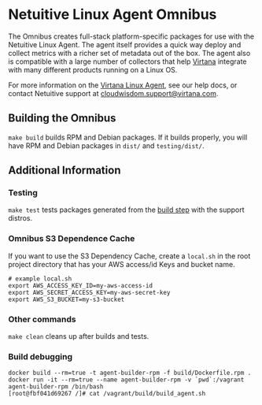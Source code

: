 Netuitive Linux Agent Omnibus
===============================

The Omnibus creates full-stack platform-specific packages for use with the Netuitive Linux Agent. The agent itself provides a quick way deploy and collect metrics with a richer set of metadata out of the box. The agent also is compatible with a large number of collectors that help [Virtana](https://www.virtana.com/products/cloudwisdom/) integrate with many different products running on a Linux OS.

For more information on the [Virtana Linux Agent](https://docs.virtana.com/en/linux-agent.html), see our help docs, or contact Netuitive support at [cloudwisdom.support@virtana.com](mailto:cloudwisdom.support@virtana.com).

Building the Omnibus<a name="build"></a>
---------------------

`make build` builds RPM and Debian packages. If it builds properly, you will have RPM and Debian packages in `dist/` and `testing/dist/`.

Additional Information
-----------------------

### Testing

`make test` tests packages generated from the [build step](#build) with the support distros.

### Omnibus S3 Dependence Cache
If you want to use the S3 Dependency Cache, create a `local.sh` in the root project
directory that has your AWS access/id Keys and bucket name.

    # example local.sh
    export AWS_ACCESS_KEY_ID=my-aws-access-id
    export AWS_SECRET_ACCESS_KEY=my-aws-secret-key
    export AWS_S3_BUCKET=my-s3-bucket

### Other commands

`make clean` cleans up after builds and tests.


### Build debugging


    docker build --rm=true -t agent-builder-rpm -f build/Dockerfile.rpm .
    docker run -it --rm=true --name agent-builder-rpm -v `pwd`:/vagrant agent-builder-rpm /bin/bash
    [root@fbf041d69267 /]# cat /vagrant/build/build_agent.sh
